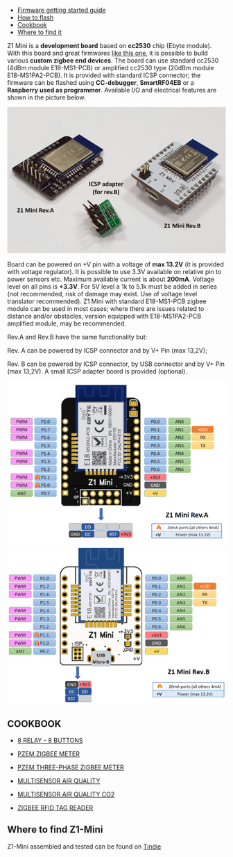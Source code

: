 - [Firmware getting started guide](https://gio-dot.github.io/Z1-Mini/firmware-getting-started)
- [How to flash](https://gio-dot.github.io/Z1-Mini/how-to-flash)
- [Cookbook](#cookbook)
- [Where to find it](#where-to-find-z1-mini)

Z1 Mini is a **development board** based on **cc2530** chip (Ebyte module). 
With this board and great firmwares [like this one](https://ptvo.info/zigbee-switch-configurable-firmware-v2-210/), it is possible to build various **custom zigbee end devices**.
The board can use standard cc2530 (4dBm module E18-MS1-PCB) or amplified cc2530 type (20dBm module E18-MS1PA2-PCB).
It is provided with standard ICSP connector; the firmware can be flashed using **CC-debugger**, **SmartRF04EB** or a **Raspberry used as programmer**.
Available I/O and electrical features are shown in the picture below.

<img src="https://github.com/Gio-dot/Z1-Mini/blob/gh-pages/images/20210430_192802.jpg?raw=true" width="850">

Board can be powered on +V pin with a voltage of **max 13.2V** (it is provided with voltage regulator). It is possible to use 3.3V available on relative pin to power sensors etc. Maximum available current is about **200mA**.
Voltage level on all pins is **+3.3V**. For 5V level a 1k to 5.1k must be added in series (not recommended, risk of damage may exist. Use of voltage level translator recommended).
Z1 Mini with standard E18-MS1-PCB zigbee module can be used in most cases; where there are issues related to distance and/or obstacles, version equipped with E18-MS1PA2-PCB amplified module, may be recommended.

Rev.A and Rev.B have the same functionality but:

Rev. A can be powered by ICSP connector and by V+ Pin (max 13,2V);

Rev. B can be powered by ICSP connector, by USB connector and by V+ Pin (max 13,2V). A small ICSP adapter board is provided (optional).

<img src="https://github.com/Gio-dot/Z1-Mini/blob/gh-pages/images/Z1%20Mini%20Pinout.png?raw=true" width="800" />


<img src="https://github.com/Gio-dot/Z1-Mini/blob/gh-pages/images/Z1%20Mini%20Rev.B%20Pinout.png?raw=true" width="800" /> 



## COOKBOOK

- [8 RELAY - 8 BUTTONS](https://gio-dot.github.io/Z1-Mini/8relay-8buttons)

- [PZEM ZIGBEE METER](https://gio-dot.github.io/Z1-Mini/pzem-zigbee-meter)

- [PZEM THREE-PHASE ZIGBEE METER](https://gio-dot.github.io/Z1-Mini/pzem-three-phase-zigbee-meter)

- [MULTISENSOR AIR QUALITY](https://gio-dot.github.io/Z1-Mini/multisensor-air-quality)

- [MULTISENSOR AIR QUALITY CO2](https://gio-dot.github.io/Z1-Mini/multisensor-air-quality-co2)

- [ZIGBEE RFID TAG READER](https://gio-dot.github.io/Z1-Mini/zigbee-rfid-tag-reader)

## Where to find Z1-Mini

Z1-Mini assembled and tested can be found on [Tindie](https://www.tindie.com/products/22856/)




